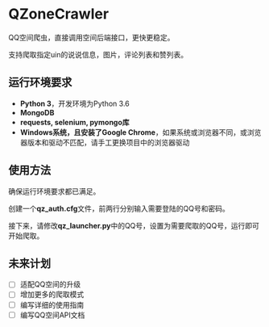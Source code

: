 # QZoneCrawler

QQ空间爬虫，直接调用空间后端接口，更快更稳定。

支持爬取指定uin的说说信息，图片，评论列表和赞列表。

## 运行环境要求

- **Python 3**，开发环境为Python 3.6
- **MongoDB**
- **requests, selenium, pymongo库**
- **Windows系统，且安装了Google Chrome**，如果系统或浏览器不同，或浏览器版本和驱动不匹配，请手工更换项目中的浏览器驱动

## 使用方法

确保运行环境要求都已满足。

创建一个**qz_auth.cfg**文件，前两行分别输入需要登陆的QQ号和密码。

接下来，请修改**qz_launcher.py**中的QQ号，设置为需要爬取的QQ号，运行即可开始爬取。

## 未来计划

- [ ] 适配QQ空间的升级
- [ ] 增加更多的爬取模式
- [ ] 编写详细的使用指南
- [ ] 编写QQ空间API文档